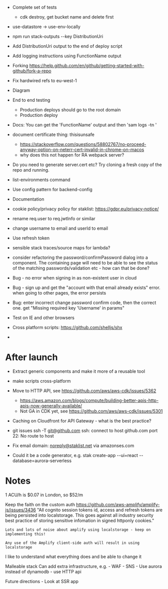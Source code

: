 - Complete set of tests
    - cdk destroy, get bucket name and delete first

- use-datastore -> use-env-locally

- npm run stack-outputs --key DistributionUri
- Add DistributionUri output to the end of deploy script
- Add logging instructions using FunctionName output


- Forking https://help.github.com/en/github/getting-started-with-github/fork-a-repo


- Fix hardwired refs to eu-west-1
- Diagram
- End to end testing
  - Production deploys should go to the root domain
  - Production deploy
- Docs: You can get the 'FunctionName' output and then 'sam logs -tn <FunctionName>'

- document certificate thing: thisisunsafe
  - https://stackoverflow.com/questions/58802767/no-proceed-anyway-option-on-neterr-cert-invalid-in-chrome-on-macos
  - why does this not happen for RA webpack server?

- Do you need to generate server.cert etc? Try cloning a fresh copy of the repo and running.

- list-environments command
- Use config pattern for backend-config
- Documentation
- cookie policy/privacy policy for staklist: https://gdpr.eu/privacy-notice/
- rename req.user to req.jwtInfo or similar
- change username to email and userId to email
- Use refresh token
- sensible stack traces/source maps for lambda?
- consider refactoring the password/confirmPassword dialog into a component. The containing page will need to be able to see the status of the matching passwords/validation etc - how can that be done?
- Bug - no error when signing in as non-existent user in cloud
- Bug - sign up and get the "account with that email already exists" error. when going to other pages, the error persists
- Bug: enter incorrect change password confirm code, then the correct one. get "Missing required key 'Username' in params"
- Test on IE and other browsers
- Cross platform scripts: https://github.com/shelljs/shx




- 
# After launch

- Extract generic components and make it more of a reusable tool
- make scripts cross-platform
- Move to HTTP API, see https://github.com/aws/aws-cdk/issues/5362
  - https://aws.amazon.com/blogs/compute/building-better-apis-http-apis-now-generally-available/
  - Not GA in CDK yet, see https://github.com/aws/aws-cdk/issues/5301
- Caching on Cloudfront for API Gateway - what is the best practice?
- git issues
    ssh -T git@github.com
    ssh: connect to host github.com port 22: No route to host

- Fix email domain: noreply@staklist.net via amazonses.com 


- Could it be a code generator, e.g. stak create-app --ui=react --database=aurora-serverless

# Notes

1 ACU/h is $0.07 in London, so $52/m

Keep the faith on the custom auth
    https://github.com/aws-amplify/amplify-js/issues/3436
        "All cognito session tokens id, access and refresh tokens are being persisted into localstorage. This goes against all industry security best practice of storing sensitive infomation in signed httponly cookies."

    Lots and lots of noise about amplify using localstorage - keep on implementing this!

    Any use of the Amplify client-side auth will result in using localstorage



I like to understand what everything does and be able to change it

Malleable stack
    Can add extra infrastructure, e.g.
        - WAF
        - SNS
        - Use aurora instead of dynamodb
        - use HTTP api

Future directions
    - Look at SSR app